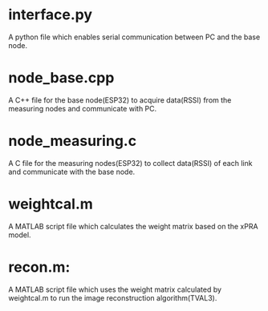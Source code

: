 # interface.py
A python file which enables serial communication between PC and the base node.
# node_base.cpp
A C++ file for the base node(ESP32) to acquire data(RSSI) from the measuring nodes and communicate with PC.
# node_measuring.c
A C file for the measuring nodes(ESP32) to collect data(RSSI) of each link and communicate with the base node.
# weightcal.m
A MATLAB script file which calculates the weight matrix based on the xPRA model.
# recon.m:
A MATLAB script file which uses the weight matrix calculated by weightcal.m to run the image reconstruction algorithm(TVAL3).
